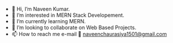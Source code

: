 - 👋 Hi, I’m Naveen Kumar.
- 👀 I’m interested in MERN Stack Developement.
- 🌱 I’m currently learning MERN.
- 💞️ I’m looking to collaborate on Web Based Projects.
- 📫 How to reach me  e-mail 📧 naveenchaurasiya1501@gmail.com

<!---
thenaveensharma/thenaveensharma is a ✨ special ✨ repository because its `README.md` (this file) appears on your GitHub profile.
You can click the Preview link to take a look at your changes.
--->
